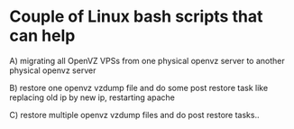 # Couple of Linux bash scripts that can help

A) migrating all OpenVZ VPSs from one physical openvz server to another physical openvz server

B) restore one openvz vzdump file and do some post restore task like replacing old ip by new ip, restarting apache

C) restore multiple openvz vzdump files and do post restore tasks..
